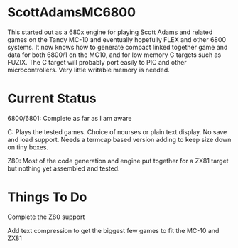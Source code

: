 # ScottAdamsMC6800

This started out as a 680x engine for playing Scott Adams and related games
on the Tandy MC-10 and eventually hopefully FLEX and other 6800 systems. It
now knows how to generate compact linked together game and data for both
6800/1 on the MC10, and for low memory C targets such as FUZIX. The C target
will probably port easily to PIC and other microcontrollers. Very little
writable memory is needed.


# Current Status

6800/6801: Complete as far as I am aware

C: Plays the tested games. Choice of ncurses or plain text display. No save
and load support. Needs a termcap based version adding to keep size down on
tiny boxes.

Z80: Most of the code generation and engine put together for a ZX81 target
but nothing yet assembled and tested.

# Things To Do

Complete the Z80 support

Add text compression to get the biggest few games to fit the MC-10 and ZX81
